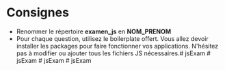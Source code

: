 # Consignes
- Renommer le répertoire **examen_js** en **NOM_PRENOM**
- Pour chaque question, utilisez le boilerplate offert. 
Vous allez devoir installer les packages pour faire fonctionner vos applications.
N'hésitez pas à modifier ou ajouter tous les fichiers JS nécessaires.#   j s E x a m  
 #   j s E x a m  
 #   j s E x a m  
 #   j s E x a m  
 